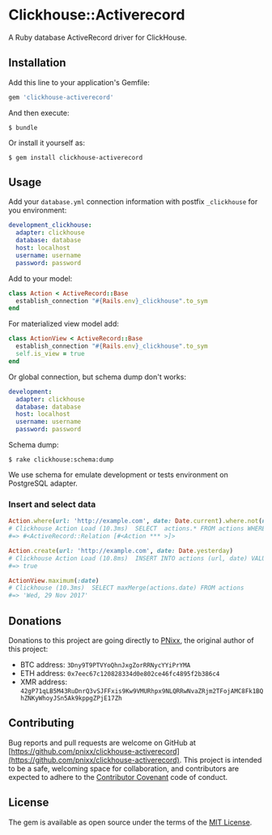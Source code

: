 # Clickhouse::Activerecord

A Ruby database ActiveRecord driver for ClickHouse.

## Installation

Add this line to your application's Gemfile:

```ruby
gem 'clickhouse-activerecord'
```

And then execute:

    $ bundle

Or install it yourself as:

    $ gem install clickhouse-activerecord

## Usage

Add your `database.yml` connection information with postfix `_clickhouse` for you environment:

```yml
development_clickhouse:
  adapter: clickhouse
  database: database
  host: localhost
  username: username
  password: password
```

Add to your model:

```ruby
class Action < ActiveRecord::Base
  establish_connection "#{Rails.env}_clickhouse".to_sym
end
```

For materialized view model add:
```ruby
class ActionView < ActiveRecord::Base
  establish_connection "#{Rails.env}_clickhouse".to_sym
  self.is_view = true
end
```

Or global connection, but schema dump don't works:

```yml
development:
  adapter: clickhouse
  database: database
  host: localhost
  username: username
  password: password
```

Schema dump:

    $ rake clickhouse:schema:dump
    
We use schema for emulate development or tests environment on PostgreSQL adapter.
    
### Insert and select data

```ruby
Action.where(url: 'http://example.com', date: Date.current).where.not(name: nil).order(created_at: :desc).limit(10)
# Clickhouse Action Load (10.3ms)  SELECT  actions.* FROM actions WHERE actions.date = '2017-11-29' AND actions.url = 'http://example.com' AND (actions.name IS NOT NULL)  ORDER BY actions.created_at DESC LIMIT 10
#=> #<ActiveRecord::Relation [#<Action *** >]>

Action.create(url: 'http://example.com', date: Date.yesterday)
# Clickhouse Action Load (10.8ms)  INSERT INTO actions (url, date) VALUES ('http://example.com', '2017-11-28')
#=> true

ActionView.maximum(:date)
# Clickhouse (10.3ms)  SELECT maxMerge(actions.date) FROM actions
#=> 'Wed, 29 Nov 2017'
```

## Donations

Donations to this project are going directly to [PNixx](https://github.com/PNixx), the original author of this project:

* BTC address: `3Dny9T9PTVYoQhnJxgZorRRNycYYiPrYMA`
* ETH address: `0x7eec67c120828334d0e802ce46fc4895f2b386c4`
* XMR address: `42gP71qLB5M43RuDnrQ3vSJFFxis9Kw9VMURhpx9NLQRRwNvaZRjm2TFojAMC8Fk1BQhZNKyWhoyJSn5Ak9kppgZPjE17Zh`

## Contributing

Bug reports and pull requests are welcome on GitHub at [https://github.com/pnixx/clickhouse-activerecord](https://github.com/pnixx/clickhouse-activerecord). This project is intended to be a safe, welcoming space for collaboration, and contributors are expected to adhere to the [Contributor Covenant](http://contributor-covenant.org) code of conduct.

## License

The gem is available as open source under the terms of the [MIT License](http://opensource.org/licenses/MIT).
